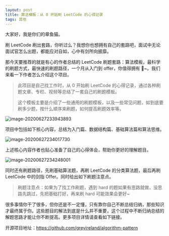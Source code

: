 ```yaml
---
layout: post
title: 算法模板：从 0 开始刷 LeetCode 的心得记录
tags: 其他
---
```


大家好，我是你们的章鱼猫。

刷 LeetCode 刷出套路，你听过么？我想你也想拥有自己的套路吧，面试中无论面试官怎么出题，都能应对自如，心中有剑所向披靡。

那今天要推荐的就是有心的作者总结的 LeetCode 刷题套路：算法模板，最科学的刷题方式，最快速的刷题路径，一个月从入门到 offer，你值得拥有 🐶~。我们来看一下作者怎么介绍这个项目。

> 此项目是自己找工作时，从 0 开始刷 LeetCode 的心得记录，通过各种刷题文章、专栏、视频等总结了一套自己的刷题模板。
>
> 这个模板主要是介绍了一些通用的刷题模板，以及一些常见问题，如到底要刷多少题，按什么顺序来刷题，如何提高刷题效率等。

![image-20200627233943893](https://7465-test-3c9b5e-1-1301419220.tcb.qcloud.la/mac_github_images/compress_image-20200627233943893.png)

项目中包括如下核心内容，总结为入门篇、数据结构篇、基础算法篇和算法思维。

![image-20200627234017730](https://7465-test-3c9b5e-1-1301419220.tcb.qcloud.la/mac_github_images/compress_image-20200627234017730.png)

上述核心内容作者也贴心准备了自己的心得体会，帮助你更好的理解题目。

![image-20200627234248001](https://7465-test-3c9b5e-1-1301419220.tcb.qcloud.la/mac_github_images/compress_image-20200627234248001.png)

同时还有刷题路径，先刷基础算法题，再刷 LeetCode 的分类算法题，最后再刷 LeetCode 中的剑指 Offer。同时给出如下刷题注意点。

> 刷题注意点：如果为了找工作刷题，遇到 hard 的题如果有思路就做，没思路先跳过，先把基础打好，再来刷 hard 可能效果会更好~

很多事情你干了很多，但你还是不一定懂，只有靠你自己不断总结归纳，那些知识才最终属于你。这些题目的解法到底是什么并不重要，这个过程中不断归纳总结的解题思路才能让你不断提高。更多项目详情请查看如下链接。

开源项目地址：https://github.com/greyireland/algorithm-pattern
